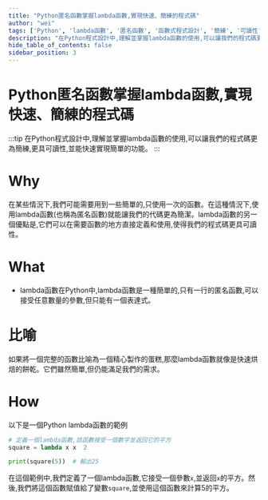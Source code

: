 ```yaml
---
title: "Python匿名函數掌握lambda函數,實現快速、簡練的程式碼"
author: "wei"
tags: ['Python', 'lambda函數', '匿名函數', '函數式程式設計', '簡練', '可讀性', '快速實現']
description: "在Python程式設計中,理解並掌握lambda函數的使用,可以讓我們的程式碼更為簡練,更具可讀性,並能快速實現簡單的功能。"
hide_table_of_contents: false
sidebar_position: 3
---
```


# Python匿名函數掌握lambda函數,實現快速、簡練的程式碼

:::tip
在Python程式設計中,理解並掌握lambda函數的使用,可以讓我們的程式碼更為簡練,更具可讀性,並能快速實現簡單的功能。
:::

# Why

在某些情況下,我們可能需要用到一些簡單的,只使用一次的函數。在這種情況下,使用lambda函數(也稱為匿名函數)就能讓我們的代碼更為簡潔。lambda函數的另一個優點是,它們可以在需要函數的地方直接定義和使用,使得我們的程式碼更具可讀性。

# What

- lambda函數在Python中,lambda函數是一種簡單的,只有一行的匿名函數,可以接受任意數量的參數,但只能有一個表達式。

# 比喻

如果將一個完整的函數比喻為一個精心製作的蛋糕,那麼lambda函數就像是快速烘焙的餅乾。它們雖然簡單,但仍能滿足我們的需求。

# How

以下是一個Python lambda函數的範例

```python
# 定義一個lambda函數,該函數接受一個數字並返回它的平方
square = lambda x x  2

print(square(5))  # 輸出25
```

在這個範例中,我們定義了一個lambda函數,它接受一個參數`x`,並返回`x`的平方。然後,我們將這個函數賦值給了變數`square`,並使用這個函數來計算5的平方。

